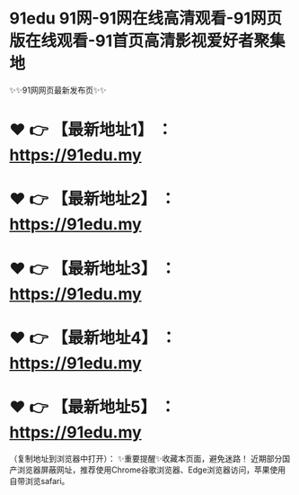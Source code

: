 # 91edu 91网-91网在线高清观看-91网页版在线观看-91首页高清影视爱好者聚集地
✨✨91网网页最新发布页✨✨
# ❤️ 👉 【最新地址1】 ：https://91edu.my
# ❤️ 👉 【最新地址2】 ：https://91edu.my
# ❤️ 👉 【最新地址3】 ：https://91edu.my
# ❤️ 👉 【最新地址4】 ：https://91edu.my
# ❤️ 👉 【最新地址5】 ：https://91edu.my
（复制地址到浏览器中打开）：
✨重要提醒✨收藏本页面，避免迷路！
近期部分国产浏览器屏蔽网址，推荐使用Chrome谷歌浏览器、Edge浏览器访问，苹果使用自带浏览safari。
